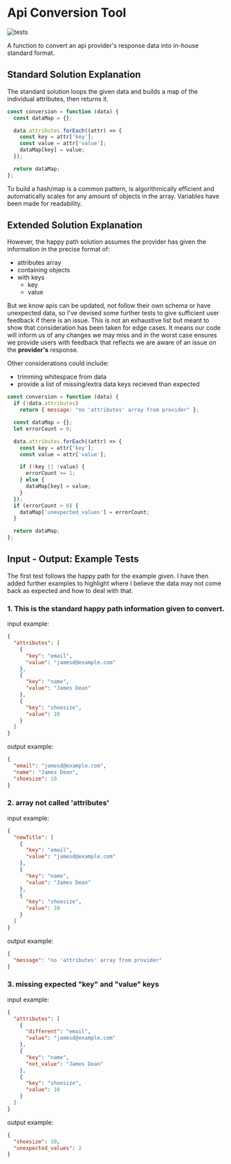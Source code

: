 # Api Conversion Tool
![tests](https://github.com/josephclander/api-conversion-tool/actions/workflows/node.js.yml/badge.svg)

A function to convert an api provider's response data into in-house standard format.

## Standard Solution Explanation

The standard solution loops the given data and builds a map of the individual attributes, then returns it.

```js
const conversion = function (data) {
  const dataMap = {};

  data.attributes.forEach((attr) => {
    const key = attr['key'];
    const value = attr['value'];
    dataMap[key] = value;
  });

  return dataMap;
};
```

To build a hash/map is a common pattern, is algorithmically efficient and automatically scales for any amount of objects in the array. Variables have been made for readability.

## Extended Solution Explanation

However, the happy path solution assumes the provider has given the information in the precise format of:

- attributes array
- containing objects
- with keys
  - key
  - value

But we know apis can be updated, not follow their own schema or have unexpected data, so I've devised some further tests to give sufficient user feedback if there is an issue. This is not an exhaustive list but meant to show that consideration has been taken for edge cases. It means our code will inform us of any changes we may miss and in the worst case ensures we provide users with feedback that reflects we are aware of an issue on the **provider's** response.

Other considerations could include:

- trimming whitespace from data
- provide a list of missing/extra data keys recieved than expected

```js
const conversion = function (data) {
  if (!data.attributes)
    return { message: "no 'attributes' array from provider" };

  const dataMap = {};
  let errorCount = 0;

  data.attributes.forEach((attr) => {
    const key = attr['key'];
    const value = attr['value'];

    if (!key || !value) {
      errorCount += 1;
    } else {
      dataMap[key] = value;
    }
  });
  if (errorCount > 0) {
    dataMap['unexpected_values'] = errorCount;
  }

  return dataMap;
};
```

## Input - Output: Example Tests

The first test follows the happy path for the example given. I have then added further examples to highlight where I believe the data may not come back as expected and how to deal with that.

### 1. This is the standard happy path information given to convert.

input example:

```json
{
  "attributes": [
    {
      "key": "email",
      "value": "jamesd@example.com"
    },
    {
      "key": "name",
      "value": "James Dean"
    },
    {
      "key": "shoesize",
      "value": 10
    }
  ]
}
```

output example:

```json
{
  "email": "jamesd@example.com",
  "name": "James Dean",
  "shoesize": 10
}
```

### 2. array not called 'attributes'

input example:

```json
{
  "newTitle": [
    {
      "key": "email",
      "value": "jamesd@example.com"
    },
    {
      "key": "name",
      "value": "James Dean"
    },
    {
      "key": "shoesize",
      "value": 10
    }
  ]
}
```

output example:

```json
{
  "message": "no 'attributes' array from provider"
}
```

### 3. missing expected "key" and "value" keys

input example:

```json
{
  "attributes": [
    {
      "different": "email",
      "value": "jamesd@example.com"
    },
    {
      "key": "name",
      "not_value": "James Dean"
    },
    {
      "key": "shoesize",
      "value": 10
    }
  ]
}
```

output example:

```json
{
  "shoesize": 10,
  "unexpected_values": 2
}
```
